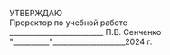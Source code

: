 <span class="right-align">УТВЕРЖДАЮ  
Проректор по учебной работе  
\_\_\_\_\_\_\_\_\_\_\_\_\_\_\_\_\_\_\_\_\_\_\_\_\_\_ П.В. Сенченко  
"\_\_\_\_\_\_\_\_\_\_"\_\_\_\_\_\_\_\_\_\_\_\_\_\_\_\_\_\_\_\_2024 г. </span>
